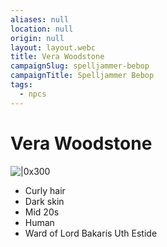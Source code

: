 ```yaml
---
aliases: null
location: null
origin: null
layout: layout.webc
title: Vera Woodstone
campaignSlug: spelljammer-bebop
campaignTitle: Spelljammer Bebop
tags:
  - npcs
---
```

# Vera Woodstone

![|0x300](Screenshot%202024-04-07%20at%2011.35.11.png)



- Curly hair
- Dark skin
- Mid 20s
- Human
- Ward of Lord Bakaris Uth Estide
